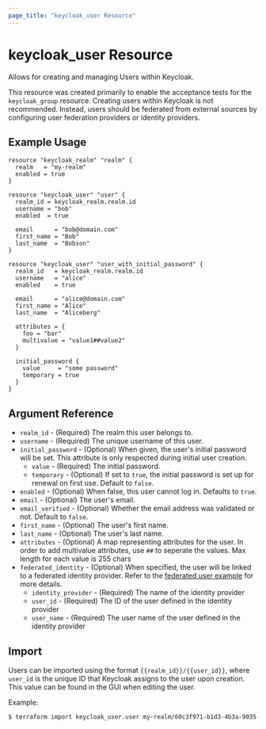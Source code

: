 ```yaml
---
page_title: "keycloak_user Resource"
---
```


# keycloak\_user Resource

Allows for creating and managing Users within Keycloak.

This resource was created primarily to enable the acceptance tests for the `keycloak_group` resource. Creating users within
Keycloak is not recommended. Instead, users should be federated from external sources by configuring user federation providers
or identity providers.

## Example Usage

```hcl
resource "keycloak_realm" "realm" {
  realm   = "my-realm"
  enabled = true
}

resource "keycloak_user" "user" {
  realm_id = keycloak_realm.realm.id
  username = "bob"
  enabled  = true

  email      = "bob@domain.com"
  first_name = "Bob"
  last_name  = "Bobson"
}

resource "keycloak_user" "user_with_initial_password" {
  realm_id   = keycloak_realm.realm.id
  username   = "alice"
  enabled    = true

  email      = "alice@domain.com"
  first_name = "Alice"
  last_name  = "Aliceberg"

  attributes = {
    foo = "bar"
    multivalue = "value1##value2"
  }

  initial_password {
    value     = "some password"
    temporary = true
  }
}
```

## Argument Reference

- `realm_id` - (Required) The realm this user belongs to.
- `username` - (Required) The unique username of this user.
- `initial_password` - (Optional) When given, the user's initial password will be set. This attribute is only respected during initial user creation.
  - `value` - (Required) The initial password.
  - `temporary` - (Optional) If set to `true`, the initial password is set up for renewal on first use. Default to `false`.
- `enabled` - (Optional) When false, this user cannot log in. Defaults to `true`.
- `email` - (Optional) The user's email.
- `email_verified` - (Optional) Whether the email address was validated or not. Default to `false`.
- `first_name` - (Optional) The user's first name.
- `last_name` - (Optional) The user's last name.
- `attributes` - (Optional) A map representing attributes for the user. In order to add multivalue attributes, use `##` to seperate the values. Max length for each value is 255 chars
- `federated_identity` - (Optional) When specified, the user will be linked to a federated identity provider. Refer to the [federated user example](https://github.com/joed22636/terraform-provider-keycloak/blob/master/example/federated_user_example.tf) for more details.
  - `identity_provider` - (Required) The name of the identity provider
  - `user_id` - (Required) The ID of the user defined in the identity provider
  - `user_name` - (Required) The user name of the user defined in the identity provider

## Import

Users can be imported using the format `{{realm_id}}/{{user_id}}`, where `user_id` is the unique ID that Keycloak
assigns to the user upon creation. This value can be found in the GUI when editing the user.

Example:

```bash
$ terraform import keycloak_user.user my-realm/60c3f971-b1d3-4b3a-9035-d16d7540a5e4
```
